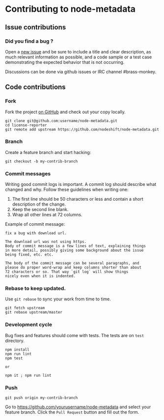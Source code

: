 # Contributing to node-metadata

## Issue contributions

### Did you find a bug ?

Open a [new issue](https://github.com/nodeshift/node-metadata/issues/new)
and be sure to include a title and clear description, as much relevant information
as possible, and a code sample or a test case demonstrating the expected behavior
that is not occurring.

Discussions can be done via github issues or IRC channel #brass-monkey.

## Code contributions

### Fork

Fork the project [on GitHub](https://github.com/nodeshift/node-metadata)
and check out your copy locally.

```
git clone git@github.com:username/node-metadata.git
cd license-reporter
git remote add upstream https://github.com/nodeshift/node-metadata.git
```

### Branch

Create a feature branch and start hacking:

```
git checkout -b my-contrib-branch
```

### Commit messages

Writing good commit logs is important. A commit log should describe what
changed and why. Follow these guidelines when writing one:

1. The first line should be 50 characters or less and contain a short
   description of the change.
2. Keep the second line blank.
3. Wrap all other lines at 72 columns.

Example of commit message:

```
fix a bug with download url.

The download url was not using https.
Body of commit message is a few lines of text, explaining things
in more detail, possibly giving some background about the issue
being fixed, etc. etc.

The body of the commit message can be several paragraphs, and
please do proper word-wrap and keep columns shorter than about
72 characters or so. That way `git log` will show things
nicely even when it is indented.
```

### Rebase to keep updated.

Use `git rebase` to sync your work from time to time.

```
git fetch upstream
git rebase upstream/master
```

### Development cycle

Bug fixes and features should come with tests.
The tests are on `test` directory.

```
npm install
npm run lint
npm test

or

npm it ; npm run lint
```

### Push

```
git push origin my-contrib-branch
```

Go to https://github.com/yourusername/node-metadata and select your feature branch.
Click the `Pull Request` button and fill out the form.
